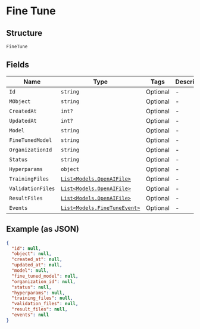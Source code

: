 
# Fine Tune

## Structure

`FineTune`

## Fields

| Name | Type | Tags | Description |
|  --- | --- | --- | --- |
| `Id` | `string` | Optional | - |
| `MObject` | `string` | Optional | - |
| `CreatedAt` | `int?` | Optional | - |
| `UpdatedAt` | `int?` | Optional | - |
| `Model` | `string` | Optional | - |
| `FineTunedModel` | `string` | Optional | - |
| `OrganizationId` | `string` | Optional | - |
| `Status` | `string` | Optional | - |
| `Hyperparams` | `object` | Optional | - |
| `TrainingFiles` | [`List<Models.OpenAIFile>`](../../doc/models/open-ai-file.md) | Optional | - |
| `ValidationFiles` | [`List<Models.OpenAIFile>`](../../doc/models/open-ai-file.md) | Optional | - |
| `ResultFiles` | [`List<Models.OpenAIFile>`](../../doc/models/open-ai-file.md) | Optional | - |
| `Events` | [`List<Models.FineTuneEvent>`](../../doc/models/fine-tune-event.md) | Optional | - |

## Example (as JSON)

```json
{
  "id": null,
  "object": null,
  "created_at": null,
  "updated_at": null,
  "model": null,
  "fine_tuned_model": null,
  "organization_id": null,
  "status": null,
  "hyperparams": null,
  "training_files": null,
  "validation_files": null,
  "result_files": null,
  "events": null
}
```

